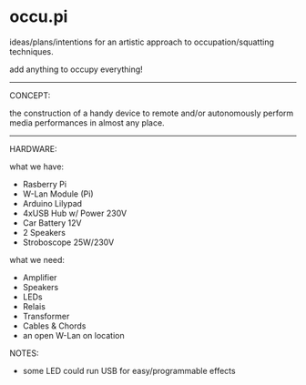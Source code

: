 occu.pi
========

ideas/plans/intentions for an artistic approach to occupation/squatting techniques.

add anything to occupy everything!

----------------------

CONCEPT:

the construction of a handy device to remote and/or autonomously perform media performances in almost any place.

----------------------

HARDWARE:

what we have:
- Rasberry Pi
- W-Lan Module (Pi)
- Arduino Lilypad
- 4xUSB Hub w/ Power 230V
- Car Battery 12V
- 2 Speakers
- Stroboscope 25W/230V

what we need:
- Amplifier
- Speakers
- LEDs
- Relais
- Transformer
- Cables & Chords
- an open W-Lan on location


NOTES:
- some LED could run USB for easy/programmable effects 
